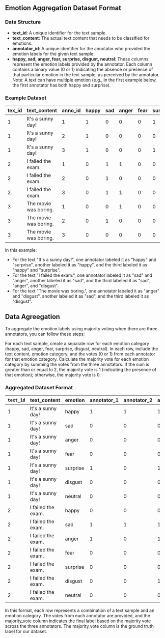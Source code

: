 ## Emotion Aggregation Dataset Format

### Data Structure

- **text_id**: A unique identifier for the text sample.
- **text_content**: The actual text content that needs to be classified for emotions.
- **annotator_id**: A unique identifier for the annotator who provided the emotion labels for the given text sample.
- **happy, sad, anger, fear, surprise, disgust, neutral**: These columns represent the emotion labels provided by the annotator. Each column contains a binary value (0 or 1) indicating the absence or presence of that particular emotion in the text sample, as perceived by the annotator. Note: A text can have multiple emotion (e.g., in the first example below, the first annotator has both happy and surprise). 




### Example Dataset

**tex_id** | **text_content** | **anno_id** | **happy** | **sad** | **anger** | **fear** | **surprise** | **disgust** | **neutral**
-----|-----|-----|-----|-----|-----|-----|-----|-----|-----
1 | It's a sunny day! | 1 | 1 | 0 | 0 | 0 | 1 | 0 | 0
1 | It's a sunny day! | 2 | 1 | 0 | 0 | 0 | 0 | 0 | 0
1 | It's a sunny day! | 3 | 1 | 0 | 0 | 0 | 1 | 0 | 0
2 | I failed the exam. | 1 | 0 | 1 | 1 | 0 | 0 | 0 | 0
2 | I failed the exam. | 2 | 0 | 1 | 0 | 0 | 0 | 0 | 0
2 | I failed the exam. | 3 | 0 | 1 | 1 | 0 | 0 | 1 | 0
3 | The movie was boring. | 1 | 0 | 0 | 1 | 0 | 0 | 1 | 0
3 | The movie was boring. | 2 | 0 | 1 | 0 | 0 | 0 | 0 | 0
3 | The movie was boring. | 3 | 0 | 0 | 0 | 0 | 0 | 1 | 0


In this example:

- For the text "It's a sunny day!", one annotator labeled it as "happy" and "surprise", another labeled it as "happy", and the third labeled it as "happy" and "surprise".
- For the text "I failed the exam.", one annotator labeled it as "sad" and "anger", another labeled it as "sad", and the third labeled it as "sad", "anger", and "disgust".
- For the text "The movie was boring.", one annotator labeled it as "anger" and "disgust", another labeled it as "sad", and the third labeled it as "disgust".



## Data Agreegation

To aggregate the emotion labels using majority voting when there are three annotators, you can follow these steps:

For each text sample, create a separate row for each emotion category (happy, sad, anger, fear, surprise, disgust, neutral).
In each row, include the text content, emotion category, and the votes (0 or 1) from each annotator for that emotion category.
Calculate the majority vote for each emotion category by summing the votes from the three annotators. If the sum is greater than or equal to 2, the majority vote is 1 (indicating the presence of that emotion); otherwise, the majority vote is 0.


### Aggregated Dataset Format

| `text_id` | text_content          | emotion   | annotator_1 | annotator_2 | annotator_3 | majority_vote |
|-----------|-----------------------|-----------|-------------|-------------|-------------|---------------|
| 1         | It's a sunny day!     | happy     | 1           | 1           | 1           | 1             |
| 1         | It's a sunny day!     | sad       | 0           | 0           | 0           | 0             |
| 1         | It's a sunny day!     | anger     | 0           | 0           | 0           | 0             |
| 1         | It's a sunny day!     | fear      | 0           | 0           | 0           | 0             |
| 1         | It's a sunny day!     | surprise  | 1           | 0           | 1           | 1             |
| 1         | It's a sunny day!     | disgust   | 0           | 0           | 0           | 0             |
| 1         | It's a sunny day!     | neutral   | 0           | 0           | 0           | 0             |
| 2         | I failed the exam.    | happy     | 0           | 0           | 0           | 0             |
| 2         | I failed the exam.    | sad       | 1           | 1           | 1           | 1             |
| 2         | I failed the exam.    | anger     | 1           | 0           | 1           | 1             |
| 2         | I failed the exam.    | fear      | 0           | 0           | 0           | 0             |
| 2         | I failed the exam.    | surprise  | 0           | 0           | 0           | 0             |
| 2         | I failed the exam.    | disgust   | 0           | 0           | 1           | 0             |
| 2         | I failed the exam.    | neutral   | 0           | 0           | 0           | 0             |




In this format, each row represents a combination of a text sample and an emotion category. The votes from each annotator are provided, and the majority_vote column indicates the final label based on the majority vote across the three annotators. The majority_vote column is the ground truth label for our dataset.
